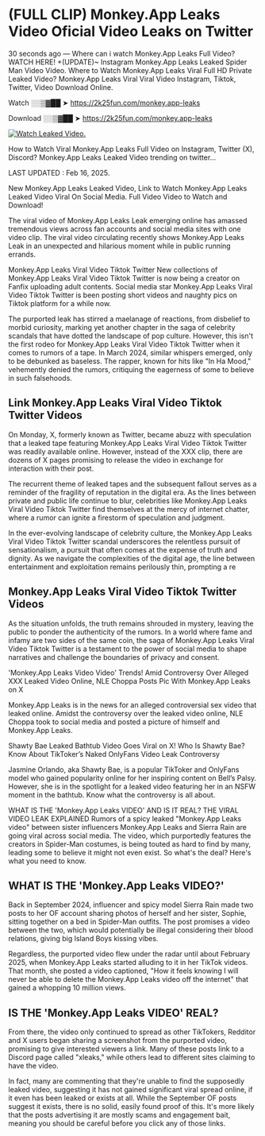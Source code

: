 # (FULL CLIP) Monkey.App Leaks Video Oficial Video Leaks on Twitter

30 seconds ago — Where can i watch Monkey.App Leaks Full Video? WATCH HERE! +(UPDATE)~ Instagram Monkey.App Leaks Leaked Spider Man Video Video. Where to Watch Monkey.App Leaks Viral Full HD Private Leaked Video? Monkey.App Leaks Viral Viral Video Instagram, Tiktok, Twitter, Video Download Online.

Watch ░░▒▓██ ➤ https://2k25fun.com/monkey.app-leaks

Download ░░▒▓██ ➤ https://2k25fun.com/monkey.app-leaks

[![Watch Leaked Video.](https://miro.medium.com/v2/resize:fit:828/format:webp/1*cilzJN44JGOrTw9NJCrNHA.gif "Watch Leaked Video")](https://2k25fun.com/monkey.app-leaks)

How to Watch Viral Monkey.App Leaks Full Video on Instagram, Twitter (X), Discord? Monkey.App Leaks Leaked Video trending on twitter...

LAST UPDATED : Feb 16, 2025.

New Monkey.App Leaks Leaked Video, Link to Watch Monkey.App Leaks Leaked Video Viral On Social Media. Full Video Video to Watch and Download!

The viral video of Monkey.App Leaks Leak emerging online has amassed tremendous views across fan accounts and social media sites with one video clip. The viral video circulating recently shows Monkey.App Leaks Leak in an unexpected and hilarious moment while in public running errands.

Monkey.App Leaks Viral Video Tiktok Twitter New collections of Monkey.App Leaks Viral Video Tiktok Twitter is now being a creator on Fanfix uploading adult contents. Social media star Monkey.App Leaks Viral Video Tiktok Twitter is been posting short videos and naughty pics on Tiktok platform for a while now.

The purported leak has stirred a maelanage of reactions, from disbelief to morbid curiosity, marking yet another chapter in the saga of celebrity scandals that have dotted the landscape of pop culture. However, this isn't the first rodeo for Monkey.App Leaks Viral Video Tiktok Twitter when it comes to rumors of a tape. In March 2024, similar whispers emerged, only to be debunked as baseless. The rapper, known for hits like "In Ha Mood," vehemently denied the rumors, critiquing the eagerness of some to believe in such falsehoods.

## Link Monkey.App Leaks Viral Video Tiktok Twitter Videos

On Monday, X, formerly known as Twitter, became abuzz with speculation that a leaked tape featuring Monkey.App Leaks Viral Video Tiktok Twitter was readily available online. However, instead of the XXX clip, there are dozens of X pages promising to release the video in exchange for interaction with their post.

The recurrent theme of leaked tapes and the subsequent fallout serves as a reminder of the fragility of reputation in the digital era. As the lines between private and public life continue to blur, celebrities like Monkey.App Leaks Viral Video Tiktok Twitter find themselves at the mercy of internet chatter, where a rumor can ignite a firestorm of speculation and judgment.

In the ever-evolving landscape of celebrity culture, the Monkey.App Leaks Viral Video Tiktok Twitter scandal underscores the relentless pursuit of sensationalism, a pursuit that often comes at the expense of truth and dignity. As we navigate the complexities of the digital age, the line between entertainment and exploitation remains perilously thin, prompting a re

##  Monkey.App Leaks Viral Video Tiktok Twitter Videos

As the situation unfolds, the truth remains shrouded in mystery, leaving the public to ponder the authenticity of the rumors. In a world where fame and infamy are two sides of the same coin, the saga of Monkey.App Leaks Viral Video Tiktok Twitter is a testament to the power of social media to shape narratives and challenge the boundaries of privacy and consent.

'Monkey.App Leaks Video Video' Trends! Amid Controversy Over Alleged XXX Leaked Video Online, NLE Choppa Posts Pic With Monkey.App Leaks on X

Monkey.App Leaks is in the news for an alleged controversial sex video that leaked online. Amidst the controversy over the leaked video online, NLE Choppa took to social media and posted a picture of himself and Monkey.App Leaks.

Shawty Bae Leaked Bathtub Video Goes Viral on X! Who Is Shawty Bae? Know About TikToker’s Naked OnlyFans Video Leak Controversy

Jasmine Orlando, aka Shawty Bae, is a popular TikToker and OnlyFans model who gained popularity online for her inspiring content on Bell’s Palsy. However, she is in the spotlight for a leaked video featuring her in an NSFW moment in the bathtub. Know what the controversy is all about.

WHAT IS THE 'Monkey.App Leaks VIDEO' AND IS IT REAL? THE VIRAL VIDEO LEAK EXPLAINED Rumors of a spicy leaked "Monkey.App Leaks video" between sister influencers Monkey.App Leaks and Sierra Rain are going viral across social media. The video, which purportedly features the creators in Spider-Man costumes, is being touted as hard to find by many, leading some to believe it might not even exist. So what's the deal? Here's what you need to know.

## WHAT IS THE 'Monkey.App Leaks VIDEO?'

Back in September 2024, influencer and spicy model Sierra Rain made two posts to her OF account sharing photos of herself and her sister, Sophie, sitting together on a bed in Spider-Man outfits. The post promises a video between the two, which would potentially be illegal considering their blood relations, giving big Island Boys kissing vibes.

Regardless, the purported video flew under the radar until about February 2025, when Monkey.App Leaks started alluding to it in her TikTok videos. That month, she posted a video captioned, "How it feels knowing I will never be able to delete the Monkey.App Leaks video off the internet" that gained a whopping 10 million views.

## IS THE 'Monkey.App Leaks VIDEO' REAL?

From there, the video only continued to spread as other TikTokers, Redditor and X users began sharing a screenshot from the purported video, promising to give interested viewers a link. Many of these posts link to a Discord page called "xleaks," while others lead to different sites claiming to have the video.

In fact, many are commenting that they're unable to find the supposedly leaked video, suggesting it has not gained significant viral spread online, if it even has been leaked or exists at all. While the September OF posts suggest it exists, there is no solid, easily found proof of this. It's more likely that the posts advertising it are mostly scams and engagement bait, meaning you should be careful before you click any of those links.